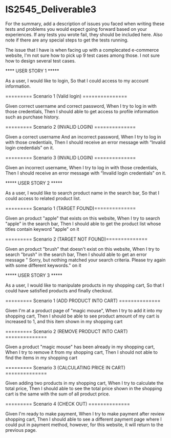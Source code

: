 # IS2545_Deliverable3
For the summary, add a description of issues you faced when writing these tests and problems you would expect going forward based on your experiences. If any tests you wrote fail, they should be included here. Also note if there are any special steps to get the tests running.

The issue that I have is when facing up with a complecated e-commerce website, I'm not sure how to pick up 9 test cases among those. I not sure how to design several test cases.

**** USER STORY 1 *****

As a user, I would like to login, So that I could access to my account information.

========= Scenario 1 (Valid login) ===============

Given correct username and correct password, When I try to log in with those credentials, Then I should able to get access to profile information such as purchase history.

========= Scenario 2 (INVALID LOGIN) ==============

Given a correct username And an incorrect password, When I try to log in with those credentials, Then I should receive an error message with “Invalid login credentials” on it.

========= Scenario 3 (INVALID LOGIN) ==============

Given an incorrect username, When I try to log in with those credentials, Then I should receive an error message with “Invalid login credentials” on it.

***** USER STORY 2 *****

As a user, I would like to search product name in the search bar, So that I could access to related product list.

========= Scenario 1 (TARGET FOUND)==============

Given an product "apple" that exists on this website, When I try to search "apple" in the search bar, Then I should able to get the product list whose titles contain keyword "apple" on it

========= Scenario 2 (TARGET NOT FOUND)==============

Given an product "brush" that doesn't exist on this website, When I try to search "brush" in the search bar, Then I should able to get an error message " Sorry, but nothing matched your search criteria. Please try again with some different keywords." on it

***** USER STORY 3 *****

As a user, I would like to manipulate products in my shopping cart, So that I could have satisfied products and finally checkout.

========= Scenario 1 (ADD PRODUCT INTO CART) ==============

Given I'm at a product page of "magic mouse", When I try to add it into my shopping cart, Then I should be able to see product amount of my cart is increased to 1, and this item shown in my shopping cart

========= Scenario 2 (REMOVE PRODUCT INTO CART) ==============

Given a product "magic mouse" has been already in my shopping cart, When I try to remove it from my shopping cart, Then I should not able to find the items in my shopping cart

========= Scenario 3 (CALCULATING PRICE IN CART) ==============

Given adding two products in my shopping cart, When I try to calculate the total price, Then I should able to see the total price shown in the shopping cart is the same with the sum of all product price.

========= Scenario 4 (CHECK OUT) ==============

Given I'm ready to make payment, When I try to make payment after review shopping cart, Then I should able to see a different payment page where I could put in payment method, however, for this website, it will return to the previous page.
